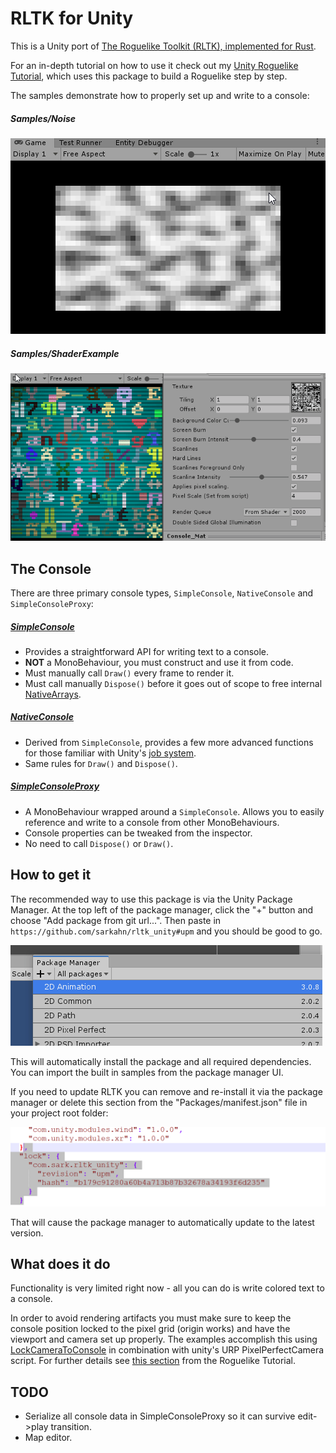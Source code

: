 # RLTK for Unity
This is a Unity port of [The Roguelike Toolkit (RLTK), implemented for Rust](https://github.com/thebracket/rltk_rs).

For an in-depth tutorial on how to use it check out my [Unity Roguelike Tutorial](https://github.com/sarkahn/rltk_unity_roguelike#unity-roguelike-tutorial), which uses this package to build a Roguelike step by step.
 
The samples demonstrate how to properly set up and write to a console:
##### Samples/Noise 

![](./Assets/Documentation/images~/noise.gif)

##### Samples/ShaderExample

![](./Assets/Documentation/images~/console_shader2.gif)


## The Console

There are three primary console types, `SimpleConsole`, `NativeConsole` and `SimpleConsoleProxy`:

##### [SimpleConsole](Assets/Runtime/RLTK/Consoles/SimpleConsole.cs)
  * Provides a straightforward API for writing text to a console.
  * **NOT** a MonoBehaviour, you must construct and use it from code.
  * Must manually call `Draw()` every frame to render it.
  * Must call manually `Dispose()` before it goes out of scope to free internal [NativeArrays](https://docs.unity3d.com/ScriptReference/Unity.Collections.NativeArray_1.html). 

##### [NativeConsole](Assets/Runtime/RLTK/Consoles/NativeConsole.cs)
  * Derived from `SimpleConsole`, provides a few more advanced functions for those familiar with Unity's [job system](https://docs.unity3d.com/2019.3/Documentation/Manual/JobSystem.html).
  * Same rules for `Draw()` and `Dispose()`.

##### [SimpleConsoleProxy](Assets/Runtime/RLTK/MonoBehaviours/SimpleConsoleProxy.cs)
  * A MonoBehaviour wrapped around a `SimpleConsole`. Allows you to easily reference and write to a console from other MonoBehaviours.
  * Console properties can be tweaked from the inspector.
  * No need to call `Dispose()` or `Draw()`. 

## How to get it
The recommended way to use this package is via the Unity Package Manager. At the top left 
of the package manager, click the "+" button and choose "Add package from git url...". 
Then paste in `https://github.com/sarkahn/rltk_unity#upm`
and you should be good to go.

![](./Assets/Documentation/images~/upm.gif)

This will automatically install the package and all required dependencies. You can import 
the built in samples from the package manager UI.

If you need to update RLTK you can remove and re-install it via the package manager or delete 
this section from the "Packages/manifest.json" file in your project root folder:

![](Assets/Documentation/images~/manifest.png)

That will cause the package manager to automatically update to the latest version.

## What does it do
Functionality is very limited right now - all you can do is write colored text to a console. 

In order to avoid rendering artifacts you must make sure to keep the console position locked to the pixel grid (origin works) and have the viewport and camera set up properly. The examples accomplish this using [LockCameraToConsole](./Runtime/RLTK/Monobehaviours/LockCameraToConsole.cs) in combination with unity's URP PixelPerfectCamera script. For further details see [this section](https://github.com/sarkahn/rltk_unity_roguelike/blob/master/Assets/Part1/Part1-HelloWorld.md#dealing-with-visual-artifacts-aka-the-camera-is-not-your-friend) from the Roguelike Tutorial.

## TODO
  * Serialize all console data in SimpleConsoleProxy so it can survive edit->play transition.
  * Map editor.